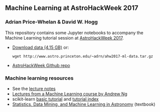 ## Machine Learning at AstroHackWeek 2017

### Adrian Price-Whelan & David W. Hogg

This repository contains some Jupyter notebooks to accompany the Machine
Learning tutorial session at
[AstroHackWeek 2017](http://astrohackweek.org/2017/).

* [Download data (4.15
  GB)](http://www.astro.princeton.edu/~adrn/ahw2017-ml-data.tar.gz) or:

    ```
    wget http://www.astro.princeton.edu/~adrn/ahw2017-ml-data.tar.gz
    ```

* [AstroHackWeek Github
  repo](https://github.com/AstroHackWeek/AstroHackWeek2017/)

### Machine learning resources

* See the [lecture
  notes](https://github.com/adrn/ahw2017-ml/blob/master/lecture-notes.md)
* [Lectures from a Machine Learning course by Andrew
  Ng](https://see.stanford.edu/Course/CS229)
* scikit-learn [basic
  tutorial](http://scikit-learn.org/stable/tutorial/basic/tutorial.html) and
  [tutorial index](http://scikit-learn.org/stable/tutorial/index.html)
* [Statistics, Data Mining, and Machine Learning in
  Astronomy](http://press.princeton.edu/titles/10159.html) (textbook)


